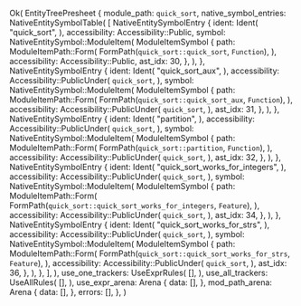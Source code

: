 Ok(
    EntityTreePresheet {
        module_path: `quick_sort`,
        native_symbol_entries: NativeEntitySymbolTable(
            [
                NativeEntitySymbolEntry {
                    ident: Ident(
                        "quick_sort",
                    ),
                    accessibility: Accessibility::Public,
                    symbol: NativeEntitySymbol::ModuleItem(
                        ModuleItemSymbol {
                            path: ModuleItemPath::Form(
                                FormPath(`quick_sort::quick_sort`, `Function`),
                            ),
                            accessibility: Accessibility::Public,
                            ast_idx: 30,
                        },
                    ),
                },
                NativeEntitySymbolEntry {
                    ident: Ident(
                        "quick_sort_aux",
                    ),
                    accessibility: Accessibility::PublicUnder(
                        `quick_sort`,
                    ),
                    symbol: NativeEntitySymbol::ModuleItem(
                        ModuleItemSymbol {
                            path: ModuleItemPath::Form(
                                FormPath(`quick_sort::quick_sort_aux`, `Function`),
                            ),
                            accessibility: Accessibility::PublicUnder(
                                `quick_sort`,
                            ),
                            ast_idx: 31,
                        },
                    ),
                },
                NativeEntitySymbolEntry {
                    ident: Ident(
                        "partition",
                    ),
                    accessibility: Accessibility::PublicUnder(
                        `quick_sort`,
                    ),
                    symbol: NativeEntitySymbol::ModuleItem(
                        ModuleItemSymbol {
                            path: ModuleItemPath::Form(
                                FormPath(`quick_sort::partition`, `Function`),
                            ),
                            accessibility: Accessibility::PublicUnder(
                                `quick_sort`,
                            ),
                            ast_idx: 32,
                        },
                    ),
                },
                NativeEntitySymbolEntry {
                    ident: Ident(
                        "quick_sort_works_for_integers",
                    ),
                    accessibility: Accessibility::PublicUnder(
                        `quick_sort`,
                    ),
                    symbol: NativeEntitySymbol::ModuleItem(
                        ModuleItemSymbol {
                            path: ModuleItemPath::Form(
                                FormPath(`quick_sort::quick_sort_works_for_integers`, `Feature`),
                            ),
                            accessibility: Accessibility::PublicUnder(
                                `quick_sort`,
                            ),
                            ast_idx: 34,
                        },
                    ),
                },
                NativeEntitySymbolEntry {
                    ident: Ident(
                        "quick_sort_works_for_strs",
                    ),
                    accessibility: Accessibility::PublicUnder(
                        `quick_sort`,
                    ),
                    symbol: NativeEntitySymbol::ModuleItem(
                        ModuleItemSymbol {
                            path: ModuleItemPath::Form(
                                FormPath(`quick_sort::quick_sort_works_for_strs`, `Feature`),
                            ),
                            accessibility: Accessibility::PublicUnder(
                                `quick_sort`,
                            ),
                            ast_idx: 36,
                        },
                    ),
                },
            ],
        ),
        use_one_trackers: UseExprRules(
            [],
        ),
        use_all_trackers: UseAllRules(
            [],
        ),
        use_expr_arena: Arena {
            data: [],
        },
        mod_path_arena: Arena {
            data: [],
        },
        errors: [],
    },
)